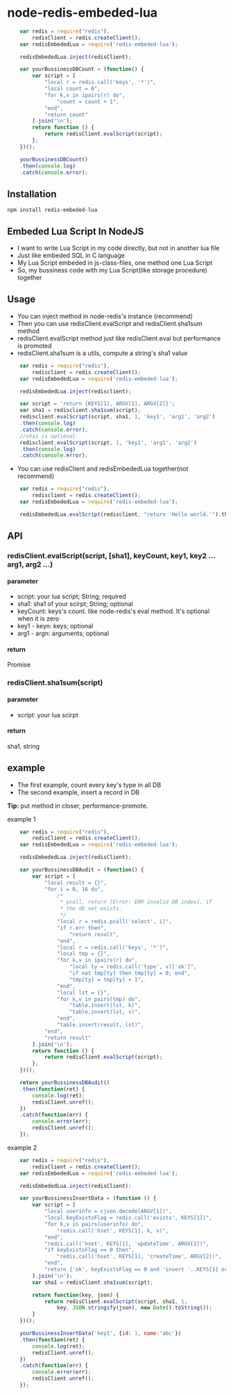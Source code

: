 node-redis-embeded-lua
==================

~~~js
    var redis = require("redis"),
        redisClient = redis.createClient();
    var redisEmbededLua = require('redis-embeded-lua');

    redisEmbededLua.inject(redisClient);

    var yourBussinessDBCount = (function() {
        var script = [
            "local r = redis.call('keys', '*')",
            "local count = 0",
            "for k,v in ipairs(r) do",
                "count = count + 1",
            "end",
            "return count"
        ].join('\n');
        return function () {
            return redisClient.evalScript(script);
        };
    })();

    yourBussinessDBCount()
    .then(console.log)
    .catch(console.error);
~~~

## Installation
`npm install redis-embeded-lua`

## Embeded Lua Script In NodeJS

* I want to write Lua Script in my code directly, but not in another lua file
* Just like embeded SQL in C language
* My Lua Script embeded in js-class-files, one method one Lua Script
* So, my bussiness code with my Lua Script(like storage procedure) together

## Usage

* You can inject method in node-redis's instance (recommend)
* Then you can use redisClient.evalScript and redisClient.sha1sum method
* redisClient.evalScript method just like redisClient.eval but performance is promoted
* redisClient.sha1sum is a utils, compute a string's sha1 value

~~~js
    var redis = require("redis"),
        redisclient = redis.createClient();
    var redisEmbededLua = require('redis-embeded-lua');

    redisEmbededLua.inject(redisclient);

    var script = 'return {KEYS[1], ARGV[1], ARGV[2]}';
    var sha1 = redisclient.sha1sum(script);
    redisclient.evalScript(script, sha1, 1, 'key1', 'arg1', 'arg2')
    .then(console.log)
    .catch(console.error);
    //sha1 is optional
    redisclient.evalScript(script, 1, 'key1', 'arg1', 'arg2')
    .then(console.log)
    .catch(console.error);
~~~

* You can use redisClient and redisEmbededLua together(not recommend)

~~~js
    var redis = require("redis"),
        redisclient = redis.createClient();
    var redisEmbededLua = require('redis-embeded-lua');

    redisEmbededLua.evalScript(redisclient, "return 'Hello world.'").then(console.log);
~~~

## API

### redisClient.evalScript(script, [sha1], keyCount, key1, key2 ... arg1, arg2 ...)

#### parameter
* script:      your lua script; String; required
* sha1:        sha1 of your scirpt; String; optional
* keyCount:    keys's count. like node-redis's eval method. It's optional when it is zero
* key1 - keyn: keys; optional
* arg1 - argn: arguments; optional

#### return
Promise

### redisClient.sha1sum(script)

#### parameter
* script: your lua scirpt

#### return
sha1, string

## example

* The first example, count every key's type in all DB
* The second example, insert a record in DB

__Tip:__ put method in closer, performance-promote.

example 1
~~~js
    var redis = require("redis"),
        redisClient = redis.createClient();
    var redisEmbededLua = require('redis-embeded-lua');

    redisEmbededLua.inject(redisClient);

    var yourBussinessDBAudit = (function() {
        var script = [
            "local result = {}",
            "for i = 0, 16 do",
                /*
                 * pcall, return [Error: ERR invalid DB index], if
                 * the db not exists.
                 */
                "local r = redis.pcall('select', i)",
                "if r.err then",
                    "return result",
                "end",
                "local r = redis.call('keys', '*')",
                "local tmp = {}",
                "for k,v in ipairs(r) do",
                    "local ty = redis.call('type', v)['ok']", 
                    "if not tmp[ty] then tmp[ty] = 0; end",
                    "tmp[ty] = tmp[ty] + 1",
                "end",
                "local lst = {}",
                "for k,v in pairs(tmp) do",
                    "table.insert(lst, k)",
                    "table.insert(lst, v)",
                "end",
                "table.insert(result, lst)",
            "end",
            "return result"
        ].join('\n');
        return function () {
            return redisClient.evalScript(script);
        };
    })();

    return yourBussinessDBAudit()
    .then(function(ret) {
        console.log(ret);
        redisClient.unref();
    })
    .catch(function(err) {
        console.error(err);
        redisClient.unref();
    });
~~~

example 2
~~~js
    var redis = require("redis"),
        redisClient = redis.createClient();
    var redisEmbededLua = require('redis-embeded-lua');

    redisEmbededLua.inject(redisClient);

    var yourBussinessInsertData = (function () {
        var script = [
            "local userinfo = cjson.decode(ARGV[1])",
            "local keyExistsFlag = redis.call('exists', KEYS[1])",
            "for k,v in pairs(userinfo) do",
                "redis.call('hset', KEYS[1], k, v)",
            "end",
            "redis.call('hset', KEYS[1], 'updateTime', ARGV[2])",
            "if keyExistsFlag == 0 then",
                "redis.call('hset', KEYS[1], 'createTime', ARGV[2])",
            "end",
            "return {'ok', keyExistsFlag == 0 and 'insert '..KEYS[1] or 'update '..KEYS[1]}"
        ].join('\n');
        var sha1 = redisClient.sha1sum(script);

        return function(key, json) {
            return redisClient.evalScript(script, sha1, 1, 
                key, JSON.stringify(json), new Date().toString());
        }
    })();

    yourBussinessInsertData('key1', {id: 1, name:'abc'})
    .then(function(ret) {
        console.log(ret);
        redisClient.unref();
    })
    .catch(function(err) {
        console.error(err);
        redisClient.unref();
    });
~~~
